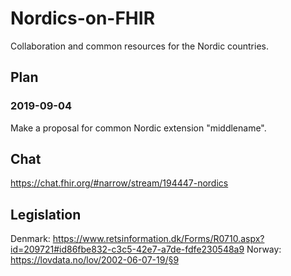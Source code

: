 # Nordics-on-FHIR
Collaboration and common resources for the Nordic countries. 

## Plan
### 2019-09-04
Make a proposal for common Nordic extension "middlename". 

## Chat
https://chat.fhir.org/#narrow/stream/194447-nordics

## Legislation

Denmark: https://www.retsinformation.dk/Forms/R0710.aspx?id=209721#id86fbe832-c3c5-42e7-a7de-fdfe230548a9
Norway: https://lovdata.no/lov/2002-06-07-19/§9
